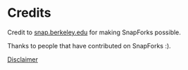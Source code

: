# Credits
Credit to [snap.berkeley.edu](https://snap.berkeley.edu) for making SnapForks possible.

Thanks to people that have contributed on SnapForks :).

[Disclaimer](Disclaimer.md)
